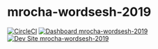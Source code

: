 # mrocha-wordsesh-2019

[![CircleCI](https://circleci.com/gh/pantheon-training-org/mrocha-wordsesh-2019.svg?style=shield)](https://circleci.com/gh/pantheon-training-org/mrocha-wordsesh-2019)
[![Dashboard mrocha-wordsesh-2019](https://img.shields.io/badge/dashboard-mrocha_wordsesh_2019-yellow.svg)](https://dashboard.pantheon.io/sites/6b229def-09a5-4fd7-8bfd-e395e1d1553b#dev/code)
[![Dev Site mrocha-wordsesh-2019](https://img.shields.io/badge/site-mrocha_wordsesh_2019-blue.svg)](http://dev-mrocha-wordsesh-2019.pantheonsite.io/)